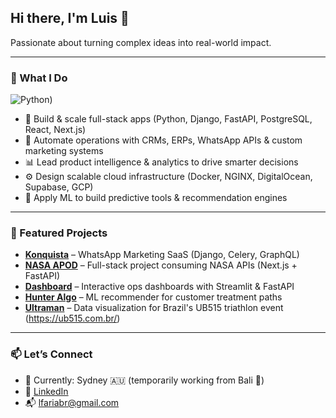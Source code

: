 ## Hi there, I'm Luis 👋

Passionate about turning complex ideas into real-world impact.

---

### 💼 What I Do

![Python](https://img.shields.io/badge/Python-3776AB?style=for-the-badge&logo=python&logoColor=white))
- 🧠 Build & scale full-stack apps (Python, Django, FastAPI, PostgreSQL, React, Next.js)
- 💬 Automate operations with CRMs, ERPs, WhatsApp APIs & custom marketing systems
- 📊 Lead product intelligence & analytics to drive smarter decisions
- ⚙️ Design scalable cloud infrastructure (Docker, NGINX, DigitalOcean, Supabase, GCP)
- 🧪 Apply ML to build predictive tools & recommendation engines

---

### 📌 Featured Projects

- **[Konquista](https://github.com/lfariabr/konquista)** – WhatsApp Marketing SaaS (Django, Celery, GraphQL)
- **[NASA APOD](https://github.com/lfariabr/nasa-react)** – Full-stack project consuming NASA APIs (Next.js + FastAPI)
- **[Dashboard](https://github.com/lfariabr/dash-mkt-pc)** – Interactive ops dashboards with Streamlit & FastAPI
- **[Hunter Algo](https://github.com/lfariabr/django-hunter)** – ML recommender for customer treatment paths
- **[Ultraman](https://github.com/lfariabr/ultraman)** – Data visualization for Brazil's UB515 triathlon event (https://ub515.com.br/)

---

### 📫 Let’s Connect

- 📍 Currently: Sydney 🇦🇺 (temporarily working from Bali 🌴)  
- 💼 [LinkedIn](https://linkedin.com/in/lfariabr)  
- 📬 lfariabr@gmail.com
